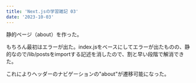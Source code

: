 ```yaml
---
title: 'Next.jsの学習雑記 03'
date: '2023-10-03'
---
```

静的ページ（about）を作った。

もちろん最初はエラーが出た。index.jsをベースにしてエラーが出たものの、静的なので/lib/postsをimportする記述を消したので、割と早い段階で解消できた。

これによりヘッダーのナビゲーションの"about"が遷移可能になった。
